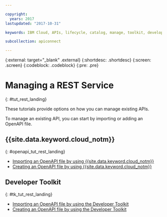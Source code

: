 ```yaml
---

copyright:
  years: 2017
lastupdated: "2017-10-31"

keywords: IBM Cloud, APIs, lifecycle, catalog, manage, toolkit, develop, dev portal, tutorials

subcollection: apiconnect

---
```



{:external: target="_blank" .external}
{:shortdesc: .shortdesc}
{:screen: .screen}
{:codeblock: .codeblock}
{:pre: .pre}

# Managing a REST Service
{: #tut_rest_landing}

These tutorials provide options on how you can manage existing APIs.

To manage an existing API, you can start by importing or adding an OpenAPI file.

## {{site.data.keyword.cloud_notm}}
{: #openapi_tut_rest_landing}

- [Importing an OpenAPI file by using {{site.data.keyword.cloud_notm}}](/docs/apiconnect/tutorials?topic=apiconnect-tut_import_openapi_rest_bm#tut_import_openapi_rest_bm)
- [Creating an OpenAPI file by using {{site.data.keyword.cloud_notm}}](/docs/apiconnect/tutorials?topic=apiconnect-tut_add_openapi_rest_bm)

## Developer Toolkit
{: #tk_tut_rest_landing}

- [Importing an OpenAPI file by using the Developer Toolkit](/docs/apiconnect/tutorials?topic=apiconnect-tut_import_openapi_rest_tk)
- [Creating an OpenAPI file by using the Developer Toolkit](/docs/apiconnect/tutorials?topic=apiconnect-tut_add_openapi_rest_tk)







